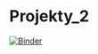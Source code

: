 # Projekty_2
[![Binder](https://mybinder.org/badge_logo.svg)](https://mybinder.org/v2/gh/Viksos/Projekt_2/main)
